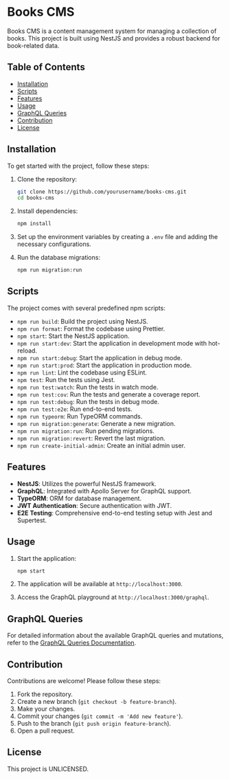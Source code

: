 # Books CMS

Books CMS is a content management system for managing a collection of books. This project is built using NestJS and provides a robust backend for book-related data.

## Table of Contents

- [Installation](#installation)
- [Scripts](#scripts)
- [Features](#features)
- [Usage](#usage)
- [GraphQL Queries](#graphql-queries)
- [Contribution](#contribution)
- [License](#license)

## Installation

To get started with the project, follow these steps:

1. Clone the repository:

   ```sh
   git clone https://github.com/yourusername/books-cms.git
   cd books-cms
   ```

2. Install dependencies:

   ```sh
   npm install
   ```

3. Set up the environment variables by creating a `.env` file and adding the necessary configurations.

4. Run the database migrations:
   ```sh
   npm run migration:run
   ```

## Scripts

The project comes with several predefined npm scripts:

- `npm run build`: Build the project using NestJS.
- `npm run format`: Format the codebase using Prettier.
- `npm start`: Start the NestJS application.
- `npm run start:dev`: Start the application in development mode with hot-reload.
- `npm run start:debug`: Start the application in debug mode.
- `npm run start:prod`: Start the application in production mode.
- `npm run lint`: Lint the codebase using ESLint.
- `npm test`: Run the tests using Jest.
- `npm run test:watch`: Run the tests in watch mode.
- `npm run test:cov`: Run the tests and generate a coverage report.
- `npm run test:debug`: Run the tests in debug mode.
- `npm run test:e2e`: Run end-to-end tests.
- `npm run typeorm`: Run TypeORM commands.
- `npm run migration:generate`: Generate a new migration.
- `npm run migration:run`: Run pending migrations.
- `npm run migration:revert`: Revert the last migration.
- `npm run create-initial-admin`: Create an initial admin user.

## Features

- **NestJS**: Utilizes the powerful NestJS framework.
- **GraphQL**: Integrated with Apollo Server for GraphQL support.
- **TypeORM**: ORM for database management.
- **JWT Authentication**: Secure authentication with JWT.
- **E2E Testing**: Comprehensive end-to-end testing setup with Jest and Supertest.

## Usage

1. Start the application:

   ```sh
   npm start
   ```

2. The application will be available at `http://localhost:3000`.

3. Access the GraphQL playground at `http://localhost:3000/graphql`.

## GraphQL Queries

For detailed information about the available GraphQL queries and mutations, refer to the [GraphQL Queries Documentation](docs/graphql-queries.md).

## Contribution

Contributions are welcome! Please follow these steps:

1. Fork the repository.
2. Create a new branch (`git checkout -b feature-branch`).
3. Make your changes.
4. Commit your changes (`git commit -m 'Add new feature'`).
5. Push to the branch (`git push origin feature-branch`).
6. Open a pull request.

## License

This project is UNLICENSED.

